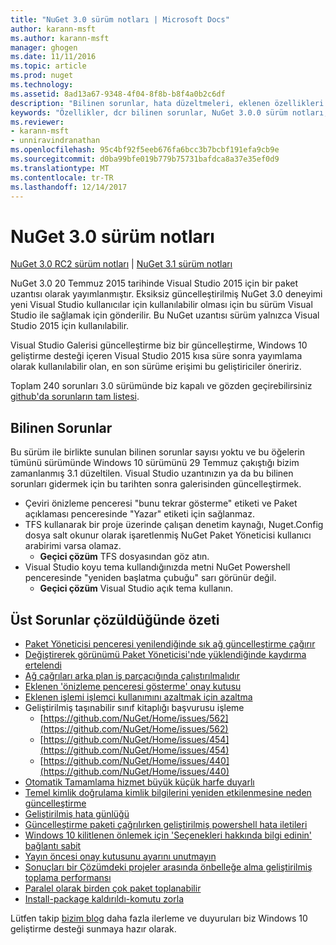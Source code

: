 ```yaml
---
title: "NuGet 3.0 sürüm notları | Microsoft Docs"
author: karann-msft
ms.author: karann-msft
manager: ghogen
ms.date: 11/11/2016
ms.topic: article
ms.prod: nuget
ms.technology: 
ms.assetid: 8ad13a67-9348-4f04-8f8b-b8f4a0b2c6df
description: "Bilinen sorunlar, hata düzeltmeleri, eklenen özellikleri ve dcr NuGet 3.0.0 dahil etmek için sürüm notları."
keywords: "Özellikler, dcr bilinen sorunlar, NuGet 3.0.0 sürüm notları, hata düzeltmeleri eklendi"
ms.reviewer:
- karann-msft
- unniravindranathan
ms.openlocfilehash: 95c4bf92f5eeb676fa6bcc3b7bcbf191efa9cb9e
ms.sourcegitcommit: d0ba99bfe019b779b75731bafdca8a37e35ef0d9
ms.translationtype: MT
ms.contentlocale: tr-TR
ms.lasthandoff: 12/14/2017
---
```

# <a name="nuget-30-release-notes"></a>NuGet 3.0 sürüm notları

[NuGet 3.0 RC2 sürüm notları](../release-notes/nuget-3.0-RC2.md) | [NuGet 3.1 sürüm notları](../release-notes/nuget-3.1.md)

NuGet 3.0 20 Temmuz 2015 tarihinde Visual Studio 2015 için bir paket uzantısı olarak yayımlanmıştır. Eksiksiz güncelleştirilmiş NuGet 3.0 deneyimi yeni Visual Studio kullanıcılar için kullanılabilir olması için bu sürüm Visual Studio ile sağlamak için gönderilir. Bu NuGet uzantısı sürüm yalnızca Visual Studio 2015 için kullanılabilir.

Visual Studio Galerisi güncelleştirme biz bir güncelleştirme, Windows 10 geliştirme desteği içeren Visual Studio 2015 kısa süre sonra yayımlama olarak kullanılabilir olan, en son sürüme erişimi bu geliştiriciler öneririz.

Toplam 240 sorunları 3.0 sürümünde biz kapalı ve gözden geçirebilirsiniz [github'da sorunların tam listesi](https://github.com/NuGet/Home/issues?q=milestone%3A3.0.0-RTM+is%3Aclosed).

## <a name="known-issues"></a>Bilinen Sorunlar

Bu sürüm ile birlikte sunulan bilinen sorunlar sayısı yoktu ve bu öğelerin tümünü sürümünde Windows 10 sürümünü 29 Temmuz çakıştığı bizim zamanlanmış 3.1 düzeltilen.  Visual Studio uzantınızın ya da bu bilinen sorunları gidermek için bu tarihten sonra galerisinden güncelleştirmek.

*  Çeviri önizleme penceresi "bunu tekrar gösterme" etiketi ve Paket açıklaması penceresinde "Yazar" etiketi için sağlanmaz.
*  TFS kullanarak bir proje üzerinde çalışan denetim kaynağı, Nuget.Config dosya salt okunur olarak işaretlenmiş NuGet Paket Yöneticisi kullanıcı arabirimi varsa olamaz.
   * **Geçici çözüm** TFS dosyasından göz atın.
*  Visual Studio koyu tema kullandığınızda metni NuGet Powershell penceresinde "yeniden başlatma çubuğu" sarı görünür değil.
   * **Geçici çözüm** Visual Studio açık tema kullanın.


## <a name="summary-of-top-issues-resolved"></a>Üst Sorunlar çözüldüğünde özeti

* [Paket Yöneticisi penceresi yenilendiğinde sık ağ güncelleştirme çağırır](https://github.com/NuGet/Home/issues/515)
* [Değiştirerek görünümü Paket Yöneticisi'nde yüklendiğinde kaydırma ertelendi](https://github.com/NuGet/Home/issues/519)
* [Ağ çağrıları arka plan iş parçacığında çalıştırılmalıdır](https://github.com/NuGet/Home/issues/516)
* [Eklenen 'önizleme penceresi gösterme' onay kutusu](https://github.com/NuGet/Home/issues/566)
* [Eklenen işlemi işlemci kullanımını azaltmak için azaltma](https://github.com/NuGet/Home/issues/356)
* Geliştirilmiş taşınabilir sınıf kitaplığı başvurusu işleme
    * [https://github.com/NuGet/Home/issues/562](https://github.com/NuGet/Home/issues/562)
    * [https://github.com/NuGet/Home/issues/454](https://github.com/NuGet/Home/issues/454)
    * [https://github.com/NuGet/Home/issues/440](https://github.com/NuGet/Home/issues/440)
* [Otomatik Tamamlama hizmet büyük küçük harfe duyarlı](https://github.com/NuGet/Home/issues/198)
* [Temel kimlik doğrulama kimlik bilgilerini yeniden etkilenmesine neden güncelleştirme](https://github.com/NuGet/Home/issues/456)
* [Geliştirilmiş hata günlüğü](https://github.com/NuGet/Home/issues/407)
* [Güncelleştirme paketi çağrılırken geliştirilmiş powershell hata iletileri](https://github.com/NuGet/Home/issues/5)
* [Windows 10 kilitlenen önlemek için 'Seçenekleri hakkında bilgi edinin' bağlantı sabit](https://github.com/NuGet/Home/issues/822)
* [Yayın öncesi onay kutusunu ayarını unutmayın](https://github.com/NuGet/Home/issues/732)
* [Sonuçları bir Çözümdeki projeler arasında önbelleğe alma geliştirilmiş toplama performansı](https://github.com/NuGet/Home/issues/721)
* [Paralel olarak birden çok paket toplanabilir](https://github.com/NuGet/Home/issues/713)
* [Install-package kaldırıldı-komutu zorla](https://github.com/NuGet/Home/issues/697)

Lütfen takip [bizim blog](http://blog.nuget.org) daha fazla ilerleme ve duyuruları biz Windows 10 geliştirme desteği sunmaya hazır olarak.